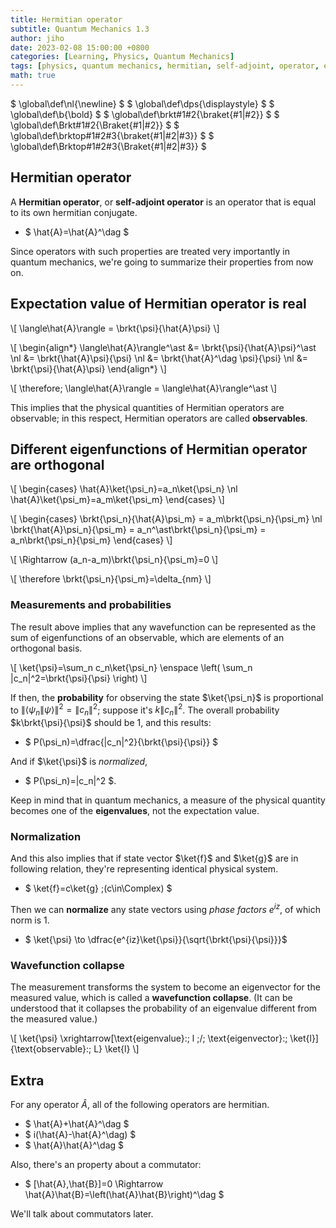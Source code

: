 ```yaml
---
title: Hermitian operator
subtitle: Quantum Mechanics 1.3
author: jiho
date: 2023-02-08 15:00:00 +0800
categories: [Learning, Physics, Quantum Mechanics]
tags: [physics, quantum mechanics, hermitian, self-adjoint, operator, eigenvalue, expectation]
math: true
---
```

$ \global\def\nl{\newline} $
$ \global\def\dps{\displaystyle} $
$ \global\def\b{\bold} $
$ \global\def\brkt#1#2{\braket{#1\|#2}} $
$ \global\def\Brkt#1#2{\Braket{#1\|#2}} $
$ \global\def\brktop#1#2#3{\braket{#1\|#2\|#3}} $
$ \global\def\Brktop#1#2#3{\Braket{#1\|#2\|#3}} $

## Hermitian operator

A **Hermitian operator**, or **self-adjoint operator** is an operator that is equal to its own hermitian conjugate.
* $ \hat{A}=\hat{A}^\dag $

Since operators with such properties are treated very importantly in quantum mechanics,
we're going to summarize their properties from now on.

## Expectation value of Hermitian operator is real

\\[  \langle\hat{A}\rangle = \brkt{\psi}{\hat{A}\psi} \\]

\\[ \begin{align\*}
\langle\hat{A}\rangle^\ast &= \brkt{\psi}{\hat{A}\psi}^\ast \nl
&= \brkt{\hat{A}\psi}{\psi} \nl
&= \brkt{\hat{A}^\dag \psi}{\psi} \nl
&= \brkt{\psi}{\hat{A}\psi}
\end{align\*} \\]

\\[  \therefore\; \langle\hat{A}\rangle = \langle\hat{A}\rangle^\ast  \\]

This implies that the physical quantities of Hermitian operators are observable;
in this respect, Hermitian operators are called **observables**.

## Different eigenfunctions of Hermitian operator are orthogonal

\\[ \begin{cases}
\hat{A}\ket{\psi_n}=a_n\ket{\psi_n} \nl
\hat{A}\ket{\psi_m}=a_m\ket{\psi_m}
\end{cases} \\]

\\[ \begin{cases}
\brkt{\psi_n}{\hat{A}\psi_m} = a_m\brkt{\psi_n}{\psi_m} \nl
\brkt{\hat{A}\psi_n}{\psi_m} = a_n^\ast\brkt{\psi_n}{\psi_m} = a_n\brkt{\psi_n}{\psi_m}
\end{cases} \\]

\\[ \Rightarrow (a_n-a_m)\brkt{\psi_n}{\psi_m}=0 \\]

\\[ \therefore \brkt{\psi_n}{\psi_m}=\delta_{nm} \\]

### Measurements and probabilities
The result above implies that any wavefunction can be represented as the sum of eigenfunctions of an observable,
which are elements of an orthogonal basis.

\\[ \ket{\psi}=\sum_n c_n\ket{\psi_n} \enspace \left( \sum_n \|c_n\|^2=\brkt{\psi}{\psi} \right) \\]

If then, the **probability** for observing the state $\ket{\psi_n}$ is proportional to
$\|⟨\psi_n\|\psi⟩\|^2 = \|c_n\|^2$; suppose it's $k\|c_n\|^2$.
The overall probability $k\brkt{\psi}{\psi}$ should be $1$, and this results:
* $ P(\psi_n)=\dfrac{\|c_n\|^2}{\brkt{\psi}{\psi}} $

And if $\ket{\psi}$ is _normalized_,
* $ P(\psi_n)=\|c_n\|^2 $.

Keep in mind that in quantum mechanics, a measure of the physical quantity becomes one of the **eigenvalues**,
not the expectation value.

### Normalization
And this also implies that if state vector $\ket{f}$ and $\ket{g}$ are in following relation,
they're representing identical physical system.
* $ \ket{f}=c\ket{g} \;(c\in\Complex) $

Then we can **normalize** any state vectors using _phase factors_ $e^{iz}$, of which norm is $1$.
* $ \ket{\psi} \to \dfrac{e^{iz}\ket{\psi}}{\sqrt{\brkt{\psi}{\psi}}}$

### Wavefunction collapse

The measurement transforms the system to become an eigenvector for the measured value,
which is called a **wavefunction collapse**.
(It can be understood that it collapses the probability of an eigenvalue different from the measured value.)

\\[ \ket{\psi} \xrightarrow[\text{eigenvalue}:\; l \;/\; \text{eigenvector}:\; \ket{l}]{\text{observable}:\; L} \ket{l} \\]

## Extra
For any operator $\hat{A}$, all of the following operators are hermitian.
* $ \hat{A}+\hat{A}^\dag $
* $ i(\hat{A}-\hat{A}^\dag) $
* $ \hat{A}\hat{A}^\dag $

Also, there's an property about a commutator:
* $ [\hat{A},\hat{B}]=0 \Rightarrow \hat{A}\hat{B}=\left(\hat{A}\hat{B}\right)^\dag $

We'll talk about commutators later.
